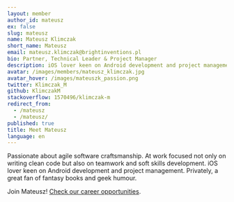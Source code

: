 ```yaml
---
layout: member
author_id: mateusz
ex: false
slug: mateusz
name: Mateusz Klimczak
short_name: Mateusz
email: mateusz.klimczak@brightinventions.pl
bio: Partner, Technical Leader & Project Manager
description: iOS lover keen on Android development and project management
avatar: /images/members/mateusz_klimczak.jpg
avatar_hover: /images/mateuszk_passion.png
twitter: Klimczak_M
github: KlimczakM
stackoverflow: 1570496/klimczak-m
redirect_from:
  - /mateusz
  - /mateusz/
published: true
title: Meet Mateusz
language: en
---
```

Passionate about agile software craftsmanship. At work focused not only on writing clean code but also on teamwork and soft skills development. iOS lover keen on Android development and project management. Privately, a great fan of fantasy books and geek humour.

Join Mateusz! [Check our career opportunities](/career).

